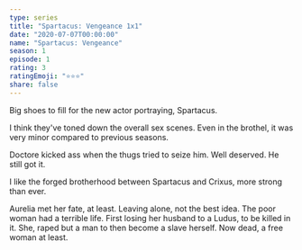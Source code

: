 ```yaml
---
type: series
title: "Spartacus: Vengeance 1x1"
date: "2020-07-07T00:00:00"
name: "Spartacus: Vengeance"
season: 1
episode: 1
rating: 3
ratingEmoji: "⭐️⭐️⭐️"
share: false
---
```


Big shoes to fill for the new actor portraying, Spartacus.

I think they've toned down the overall sex scenes. Even in the brothel, it was very minor compared to previous seasons.

Doctore kicked ass when the thugs tried to seize him. Well deserved. He still got it.

I like the forged brotherhood between Spartacus and Crixus, more strong than ever.

Aurelia met her fate, at least. Leaving alone, not the best idea. The poor woman had a terrible life. First losing her husband to a Ludus, to be killed in it. She, raped but a man to then become a slave herself. Now dead, a free woman at least.
